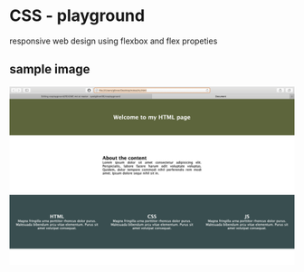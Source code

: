 # CSS - playground

responsive web design using flexbox and flex propeties

## sample image

![](Screenshot.png)
